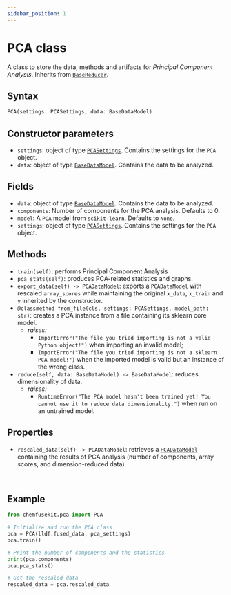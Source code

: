 ```yaml
---
sidebar_position: 1
---
```


# PCA class

A class to store the data, methods and artifacts for _Principal Component Analysis_.
Inherits from [`BaseReducer`](../base/basereducer.md).

## Syntax

```python
PCA(settings: PCASettings, data: BaseDataModel)
```

## Constructor parameters

- `settings`: object of type [`PCASettings`](./pcasettings.md). Contains the settings for
  the `PCA` object.
- `data`: object of type [`BaseDataModel`](../base/basedatamodel.md). Contains the data to be analyzed.

## Fields

- `data`: object of type [`BaseDataModel`](../base/basedatamodel.md.md). Contains the data to be analyzed.
- `components`: Number of components for the PCA analysis. Defaults to 0.
- `model`: A `PCA` model from `scikit-learn`. Defaults to `None`.
- `settings`: object of type [`PCASettings`](./pcasettings.md). Contains the settings for
  the `PCA` object. 

## Methods

- `train(self)`: performs Principal Component Analysis
- `pca_stats(self)`: produces PCA-related statistics and graphs.
- `export_data(self) -> PCADataModel`: exports a [`PCADataModel`](./pcadatamodel.md) with rescaled `array_scores` while maintaining the original `x_data`, `x_train` and `y` inherited by the constructor.
- `@classmethod from_file(cls, settings: PCASettings, model_path: str)`: creates a PCA instance from a file containing its sklearn core model.
  - *raises:*
    - `ImportError("The file you tried importing is not a valid Python object!")` when importing an invalid model;
    - `ImportError("The file you tried importing is not a sklearn PCA model!")` when the imported model is valid but an instance of the wrong class.
- `reduce(self, data: BaseDataModel) -> BaseDataModel`: reduces dimensionality of data.
  - *raises:*
    - `RuntimeError("The PCA model hasn't been trained yet! You cannot use it to reduce data dimensionality.")` when run on an untrained model.

## Properties

- `rescaled_data(self) -> PCADataModel`: retrieves a [`PCADataModel`](./pcadatamodel.md) containing the results of PCA analysis (number of components, array scores, and dimension-reduced data).

<br />

## Example

```python
from chemfusekit.pca import PCA

# Initialize and run the PCA class
pca = PCA(lldf.fused_data, pca_settings)
pca.train()

# Print the number of components and the statistics
print(pca.components)
pca.pca_stats()

# Get the rescaled data
rescaled_data = pca.rescaled_data
```